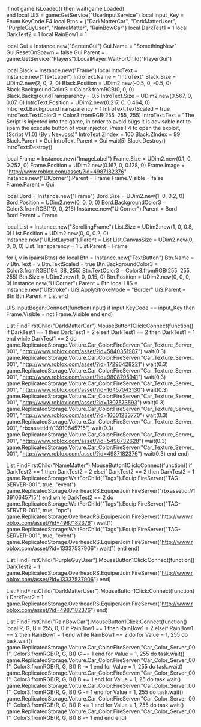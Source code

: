 if not game:IsLoaded() then
	wait(game.Loaded)	
end
local UIS = game:GetService("UserInputService")
local input_Key = Enum.KeyCode.F4
local Btns = {"DarkMatterCar", "DarkMatterUser", "PurpleGuyUser", "NameMatter", "RainBowCar"}
local DarkTest1 = 1
local DarkTest2 = 1
local RainBow1 = 1

local Gui = Instance.new("ScreenGui")
Gui.Name = "SomethingNew"
Gui.ResetOnSpawn = false
Gui.Parent =  game:GetService("Players").LocalPlayer:WaitForChild("PlayerGui")

local Black = Instance.new("Frame")
local IntroText = Instance.new("TextLabel")
IntroText.Name = "IntroText"
Black.Size = UDim2.new(2, 0, 2, 0)
Black.Position = UDim2.new(-0.5, 0, -0.5, 0)
Black.BackgroundColor3 = Color3.fromRGB(0, 0, 0)
Black.BackgroundTransparency = 0.5
IntroText.Size = UDim2.new(0.567, 0, 0.07, 0)
IntroText.Position = UDim2.new(0.217, 0, 0.464, 0)
IntroText.BackgroundTransparency = 1
IntroText.TextScaled = true
IntroText.TextColor3 = Color3.fromRGB(255, 255, 255)
IntroText.Text = "The Script is injected into the game, in order to avoid bugs it is advisable not to spam the execute button of your injector, Press F4 to open the exploit, {Script V1.0} (By : Nexucss)"
IntroText.ZIndex = 100
Black.ZIndex = 99
Black.Parent = Gui
IntroText.Parent = Gui
wait(5)
Black:Destroy()
IntroText:Destroy()


local Frame = Instance.new("ImageLabel")
Frame.Size = UDim2.new(0.1, 0, 0.252, 0)
Frame.Position = UDim2.new(0.167, 0, 0.128, 0)
Frame.Image = "http://www.roblox.com/asset/?id=4987182376"
Instance.new("UICorner").Parent = Frame
Frame.Visible = false
Frame.Parent = Gui

local Bord = Instance.new("Frame")
Bord.Size = UDim2.new(1, 0, 0.2, 0)
Bord.Position = UDim2.new(0, 0, 0, 0)
Bord.BackgroundColor3 = Color3.fromRGB(119, 0, 216)
Instance.new("UICorner").Parent = Bord
Bord.Parent = Frame

local List = Instance.new("ScrollingFrame")
List.Size = UDim2.new(1, 0, 0.8, 0)
List.Position = UDim2.new(0, 0, 0.2, 0)
Instance.new("UIListLayout").Parent = List
List.CanvasSize = UDim2.new(0, 0, 0, 0)
List.Transparency = 1
List.Parent = Frame

for i, v in ipairs(Btns) do
	local Btn = Instance.new("TextButton")
	Btn.Name = v
	Btn.Text = v
	Btn.TextScaled = true
	Btn.BackgroundColor3 = Color3.fromRGB(194, 38, 255)
	Btn.TextColor3 = Color3.fromRGB(255, 255, 255)
	Btn.Size = UDim2.new(1, 0, 0.15, 0)
	Btn.Position = UDim2.new(0, 0, 0, 0)
	Instance.new("UICorner").Parent = Btn
	local UiS = Instance.new("UIStroke")
	UiS.ApplyStrokeMode = "Border"
	UiS.Parent = Btn
	Btn.Parent = List
end

UIS.InputBegan:Connect(function(input)
	if input.KeyCode == input_Key then
		Frame.Visible = not Frame.Visible
	end
end)

List:FindFirstChild("DarkMatterCar").MouseButton1Click:Connect(function()
	if DarkTest1 == 1 then
		DarkTest1 = 2
	elseif DarkTest1 == 2 then
		DarkTest1 = 1
	end
	while DarkTest1 == 2 do
		game.ReplicatedStorage.Voiture.Car_Color:FireServer("Car_Texture_Server_001", "http://www.roblox.com/asset/?id=5840351987")
		wait(0.3)
		game.ReplicatedStorage.Voiture.Car_Color:FireServer("Car_Texture_Server_001", "http://www.roblox.com/asset/?id=17296428221")
		wait(0.3)
		game.ReplicatedStorage.Voiture.Car_Color:FireServer("Car_Texture_Server_001", "http://www.roblox.com/asset/?id=9808795941")
		wait(0.3)
		game.ReplicatedStorage.Voiture.Car_Color:FireServer("Car_Texture_Server_001", "http://www.roblox.com/asset/?id=16457043130")
		wait(0.3)
		game.ReplicatedStorage.Voiture.Car_Color:FireServer("Car_Texture_Server_001", "http://www.roblox.com/asset/?id=1307573593")
		wait(0.3)
		game.ReplicatedStorage.Voiture.Car_Color:FireServer("Car_Texture_Server_001", "http://www.roblox.com/asset/?id=16601233770")
		wait(0.3)
		game.ReplicatedStorage.Voiture.Car_Color:FireServer("Car_Texture_Server_001", "rbxassetid://13910645715")
		wait(0.3)
		game.ReplicatedStorage.Voiture.Car_Color:FireServer("Car_Texture_Server_001", "http://www.roblox.com/asset/?id=5498732628")
		wait(0.3)
		game.ReplicatedStorage.Voiture.Car_Color:FireServer("Car_Texture_Server_001", "http://www.roblox.com/asset/?id=4987182376")
		wait(0.3)
	end
end)

List:FindFirstChild("NameMatter").MouseButton1Click:Connect(function()
	if DarkTest2 == 1 then
		DarkTest2 = 2
	elseif DarkTest2 == 2 then
		DarkTest2 = 1
		game.ReplicatedStorage:WaitForChild("Tags").Equip:FireServer("TAG-SERVER-001", true, "event")
		game.ReplicatedStorage.OverheadRS.EquiperJoin:FireServer("rbxassetid://13910645715")
	end
	while DarkTest2 == 2 do
		game.ReplicatedStorage:WaitForChild("Tags").Equip:FireServer("TAG-SERVER-001", true, "npc")
		game.ReplicatedStorage.OverheadRS.EquiperJoin:FireServer("http://www.roblox.com/asset/?id=4987182376")
		wait(1)
		game.ReplicatedStorage:WaitForChild("Tags").Equip:FireServer("TAG-SERVER-001", true, "event")
		game.ReplicatedStorage.OverheadRS.EquiperJoin:FireServer("http://www.roblox.com/asset/?id=13337537906")
		wait(1)
	end
end)

List:FindFirstChild("PurpleGuyUser").MouseButton1Click:Connect(function()
	DarkTest2 = 1
	game.ReplicatedStorage.OverheadRS.EquiperJoin:FireServer("http://www.roblox.com/asset/?id=13337537906")
end)

List:FindFirstChild("DarkMatterUser").MouseButton1Click:Connect(function()
	DarkTest2 = 1
	game.ReplicatedStorage.OverheadRS.EquiperJoin:FireServer("http://www.roblox.com/asset/?id=4987182376")
end)

List:FindFirstChild("RainBowCar").MouseButton1Click:Connect(function()
	local R, G, B = 255, 0, 0
	if RainBow1 == 1 then
		RainBow1 = 2
	elseif RainBow1 == 2 then
		RainBow1 = 1
	end
	while RainBow1 == 2 do
		for Value = 1, 255 do
			task.wait()
			game.ReplicatedStorage.Voiture.Car_Color:FireServer("Car_Color_Server_001", Color3.fromRGB(R, G, B))
			G += 1
		end
		for Value = 1, 255 do
			task.wait()
			game.ReplicatedStorage.Voiture.Car_Color:FireServer("Car_Color_Server_001", Color3.fromRGB(R, G, B))
			R -= 1
		end
		for Value = 1, 255 do
			task.wait()
			game.ReplicatedStorage.Voiture.Car_Color:FireServer("Car_Color_Server_001", Color3.fromRGB(R, G, B))
			B += 1
		end
		for Value = 1, 25 do
			task.wait()
			game.ReplicatedStorage.Voiture.Car_Color:FireServer("Car_Color_Server_001", Color3.fromRGB(R, G, B))
			G -= 1
		end
		for Value = 1, 255 do
			task.wait()
			game.ReplicatedStorage.Voiture.Car_Color:FireServer("Car_Color_Server_001", Color3.fromRGB(R, G, B))
			R += 1
		end
		for Value = 1, 255 do
			task.wait()
			game.ReplicatedStorage.Voiture.Car_Color:FireServer("Car_Color_Server_001", Color3.fromRGB(R, G, B))
			B -= 1
		end
	end
end)
